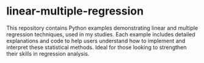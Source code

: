 # linear-multiple-regression
This repository contains Python examples demonstrating linear and multiple regression techniques, used in my studies.
Each example includes detailed explanations and code to help users understand how to implement and interpret these statistical methods. Ideal for those looking to strengthen their skills in regression analysis.